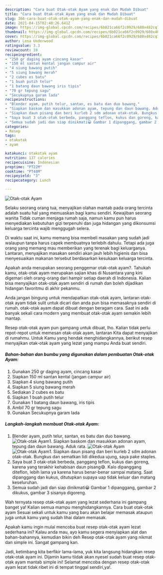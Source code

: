 ```yaml
---
description: "Cara buat Otak-otak Ayam yang enak dan Mudah Dibuat"
title: "Cara buat Otak-otak Ayam yang enak dan Mudah Dibuat"
slug: 366-cara-buat-otak-otak-ayam-yang-enak-dan-mudah-dibuat
date: 2021-04-15T02:40:26.641Z
image: https://img-global.cpcdn.com/recipes/6b021ca66f2c0929/680x482cq70/otak-otak-ayam-foto-resep-utama.jpg
thumbnail: https://img-global.cpcdn.com/recipes/6b021ca66f2c0929/680x482cq70/otak-otak-ayam-foto-resep-utama.jpg
cover: https://img-global.cpcdn.com/recipes/6b021ca66f2c0929/680x482cq70/otak-otak-ayam-foto-resep-utama.jpg
author: Lena Underwood
ratingvalue: 3.3
reviewcount: 10
recipeingredient:
- "250 gr daging ayam cincang kasar"
- "150 ml santan kental jangan campur air"
- "4 siung bawang putih"
- "5 siung bawang merah"
- "2 cubes es batu"
- "1 buah putih telur"
- "1 batang daun bawang iris tipis"
- "70 gr tepung sagu"
- "Secukupnya garam lada"
recipeinstructions:
- "Blender ayam, putih telur, santan, es batu dan duo bawang."
- "Siapkan baskom dan masukkan adonan ayam, tepung dan daun bawang. Aduk rata."
- "Siapkan daun pisang dan beri kurleb 2 sdm adonan otak-otak. Bungkus dan sematkan lidi dikedua ujung, saya pake staples."
- "Saya buat 3 otak-otak berbeda, panggang teflon, kukus dan goreng, karena yang terakhir kehabisan daun pisang😅. Kalo dipanggang diteflon, lebih lama ya karena harus benar-benar sampai matang. Saat dipanggang dan kukus, ditutupkan supaya uap tidak keluar dan matang keseluruhan."
- "Semua sudah jadi dan siap dinikmati😀 Gambar 1 dipanggang, gambar 2 dikukus, gambar 3 sisanya digoreng."
categories:
- Resep
tags:
- otakotak
- ayam

katakunci: otakotak ayam 
nutrition: 137 calories
recipecuisine: Indonesian
preptime: "PT22M"
cooktime: "PT48M"
recipeyield: "3"
recipecategory: Lunch

---
```



![Otak-otak Ayam](https://img-global.cpcdn.com/recipes/6b021ca66f2c0929/680x482cq70/otak-otak-ayam-foto-resep-utama.jpg)

Selaku seorang orang tua, menyajikan olahan mantab pada orang tercinta adalah suatu hal yang memuaskan bagi kamu sendiri. Kewajiban seorang  wanita Tidak cuman menjaga rumah saja, namun kamu pun harus menyediakan kebutuhan gizi terpenuhi dan juga hidangan yang dikonsumsi keluarga tercinta wajib menggugah selera.

Di waktu  saat ini, kamu memang bisa membeli masakan yang sudah jadi walaupun tanpa harus capek membuatnya terlebih dahulu. Tetapi ada juga orang yang memang mau memberikan yang terenak bagi keluarganya. Lantaran, menyajikan masakan sendiri akan jauh lebih higienis dan bisa menyesuaikan makanan tersebut berdasarkan kesukaan keluarga tercinta. 



Apakah anda merupakan seorang penggemar otak-otak ayam?. Tahukah kamu, otak-otak ayam merupakan sajian khas di Nusantara yang kini digemari oleh orang-orang dari hampir setiap daerah di Indonesia. Kalian bisa menyajikan otak-otak ayam sendiri di rumah dan boleh dijadikan hidangan favoritmu di akhir pekanmu.

Anda jangan bingung untuk mendapatkan otak-otak ayam, lantaran otak-otak ayam tidak sulit untuk dicari dan anda pun bisa memasaknya sendiri di rumah. otak-otak ayam dapat dibuat dengan beragam cara. Saat ini ada banyak sekali cara modern yang membuat otak-otak ayam semakin lebih mantap.

Resep otak-otak ayam pun gampang untuk dibuat, lho. Kalian tidak perlu repot-repot untuk memesan otak-otak ayam, lantaran Kita dapat menyajikan di rumahmu. Untuk Kamu yang hendak menghidangkannya, berikut resep menyajikan otak-otak ayam yang lezat yang mampu Anda buat sendiri.

<!--inarticleads1-->

##### Bahan-bahan dan bumbu yang digunakan dalam pembuatan Otak-otak Ayam:

1. Gunakan 250 gr daging ayam, cincang kasar
1. Siapkan 150 ml santan kental (jangan campur air)
1. Siapkan 4 siung bawang putih
1. Siapkan 5 siung bawang merah
1. Sediakan 2 cubes es batu
1. Siapkan 1 buah putih telur
1. Gunakan 1 batang daun bawang, iris tipis
1. Ambil 70 gr tepung sagu
1. Gunakan Secukupnya garam lada




<!--inarticleads2-->

##### Langkah-langkah membuat Otak-otak Ayam:

1. Blender ayam, putih telur, santan, es batu dan duo bawang.
<img src="https://img-global.cpcdn.com/steps/7694deeec87930e5/160x128cq70/otak-otak-ayam-langkah-memasak-1-foto.jpg" alt="Otak-otak Ayam">1. Siapkan baskom dan masukkan adonan ayam, tepung dan daun bawang. Aduk rata.
<img src="https://img-global.cpcdn.com/steps/ea211159d5017558/160x128cq70/otak-otak-ayam-langkah-memasak-2-foto.jpg" alt="Otak-otak Ayam"><img src="https://img-global.cpcdn.com/steps/7818634c7b9aebd2/160x128cq70/otak-otak-ayam-langkah-memasak-2-foto.jpg" alt="Otak-otak Ayam">1. Siapkan daun pisang dan beri kurleb 2 sdm adonan otak-otak. Bungkus dan sematkan lidi dikedua ujung, saya pake staples.
1. Saya buat 3 otak-otak berbeda, panggang teflon, kukus dan goreng, karena yang terakhir kehabisan daun pisang😅. Kalo dipanggang diteflon, lebih lama ya karena harus benar-benar sampai matang. Saat dipanggang dan kukus, ditutupkan supaya uap tidak keluar dan matang keseluruhan.
1. Semua sudah jadi dan siap dinikmati😀 Gambar 1 dipanggang, gambar 2 dikukus, gambar 3 sisanya digoreng.




Wah ternyata resep otak-otak ayam yang lezat sederhana ini gampang banget ya! Kalian semua mampu menghidangkannya. Cara buat otak-otak ayam Sesuai sekali untuk kamu yang baru akan belajar memasak ataupun juga untuk kamu yang sudah lihai dalam memasak.

Apakah kamu ingin mulai mencoba buat resep otak-otak ayam lezat sederhana ini? Kalau anda mau, ayo kamu segera menyiapkan alat dan bahan-bahannya, kemudian bikin deh Resep otak-otak ayam yang nikmat dan simple ini. Sangat gampang kan. 

Jadi, ketimbang kita berfikir lama-lama, yuk kita langsung hidangkan resep otak-otak ayam ini. Dijamin kamu tiidak akan nyesel sudah buat resep otak-otak ayam mantab simple ini! Selamat mencoba dengan resep otak-otak ayam lezat tidak ribet ini di tempat tinggal sendiri,ya!.


